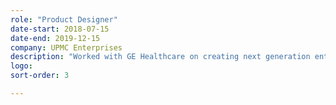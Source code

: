 ```yaml
---
role: "Product Designer"
date-start: 2018-07-15
date-end: 2019-12-15
company: UPMC Enterprises
description: "Worked with GE Healthcare on creating next generation enterprise imaging products for radiology field, including work prioritization, image viewers, and reporting applications. Led native PACs reporting project while building out a design system for use across GE Healthcare. I also led the design efforts for Vincent Payment Solutions, a payment application addressing the difficulty of institutional payments for short term engagements such as research studies and class projects."
logo:
sort-order: 3

---
```

